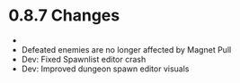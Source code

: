 # 0.8.7 Changes #

* 
* Defeated enemies are no longer affected by Magnet Pull
* Dev: Fixed Spawnlist editor crash
* Dev: Improved dungeon spawn editor visuals
